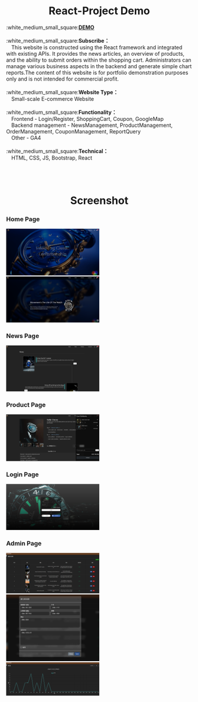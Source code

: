 <h1 align='center'>React-Project Demo</h1>  
:white_medium_small_square:<b><a href='https://chunchen0118.github.io/React-project/ '>DEMO</a></b>
</br>
</br>
:white_medium_small_square:<b>Subscribe：</b> 
</br>
<span color='red'>&emsp;This website is constructed using the React framework and integrated with existing APIs. It provides the news articles, an overview of products, and the ability to submit orders within the shopping cart. Administrators can manage various business aspects in the backend and generate simple chart reports.The content of this website is for portfolio demonstration purposes only and is not intended for commercial profit.</span>
</br>
</br>
:white_medium_small_square:<b>Website Type：</b>
</br>
<span>&emsp;Small-scale E-commerce Website </span>
</br>
</br>
:white_medium_small_square:<b>Functionality：</b>
</br>
<span>&emsp;Frontend - Login/Register, ShoppingCart, Coupon, GoogleMap</span>
</br>
<span>&emsp;Backend management - NewsManagement, ProductManagement, OrderManagement, CouponManagement, ReportQuery </span> 
</br>
<span>&emsp;Other - GA4 </span> 
</br>
</br>
:white_medium_small_square:<b>Technical：</b>
</br>
<span>&emsp;HTML, CSS, JS, Bootstrap, React</span>
</br>
</br>
</br>
</br>
<h1 align='center'>Screenshot</h1>  

<h3>Home Page</h3>
<img src="https://github.com/chunchen0118/React-project/blob/main/git_readme_img/home.PNG" width="50%" />
<img src="https://github.com/chunchen0118/React-project/blob/main/git_readme_img/home2.PNG" width="50%" />

<h3>News Page</h3>
<img src="https://github.com/chunchen0118/React-project/blob/main/git_readme_img/news.PNG" width="50%" />

<h3>Product Page</h3>
<img src="https://github.com/chunchen0118/React-project/blob/main/git_readme_img/product_cart.PNG" width="50%" />

<h3>Login Page</h3>
<img src="https://github.com/chunchen0118/React-project/blob/main/git_readme_img/login.PNG" width="50%" />


<h3>Admin Page</h3>
<img src="https://github.com/chunchen0118/React-project/blob/main/git_readme_img/admin_News.PNG" width="50%" />
<img src="https://github.com/chunchen0118/React-project/blob/main/git_readme_img/admin_NewsCreation.PNG" width="50%" />
<img src="https://github.com/chunchen0118/React-project/blob/main/git_readme_img/admin_Report.PNG" width="50%" />

